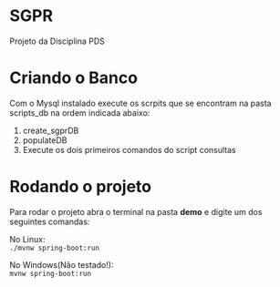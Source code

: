 # SGPR
Projeto da Disciplina PDS

# Criando o Banco
Com o Mysql instalado execute os scrpits que se encontram na pasta scripts_db na ordem indicada abaixo:  
1. create_sgprDB 
2. populateDB
3. Execute os dois primeiros comandos do script consultas  

# Rodando o projeto
Para rodar o projeto abra o terminal na pasta **demo** e digite um dos seguintes comandas:

No Linux:  
`./mvnw spring-boot:run`

No Windows(Não testado!):  
`mvnw spring-boot:run`

